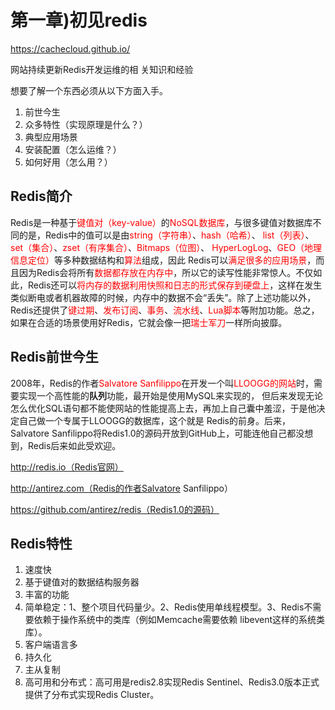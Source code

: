 # 第一章)初见redis

https://cachecloud.github.io/

网站持续更新Redis开发运维的相 关知识和经验

想要了解一个东西必须从以下方面入手。

1. 前世今生
2. 众多特性（实现原理是什么？）
3. 典型应用场景
4. 安装配置（怎么运维？）
5. 如何好用（怎么用？）



## Redis简介

Redis是一种基于<font color = 'red'>键值对（key-value）</font >的<font color = 'red'>NoSQL数据库</font>，与很多键值对数据库不同的是，Redis中的值可以是由<font color = 'red'>string（字符串）</font>、<font color = 'red'>hash（哈希）</font>、<font color = 'red'> list（列表）</font>、<font color = 'red'>set（集合）</font>、<font color = 'red'>zset（有序集合）</font>、<font color = 'red'>Bitmaps（位图）</font>、 <font color = 'red'>HyperLogLog</font>、<font color = 'red'>GEO（地理信息定位）</font>等多种数据结构和<font color = 'red'>算法</font>组成，因此 Redis可以<font color = 'red'>满足很多的应用场景</font>，而且因为Redis会将所有<font color = 'red'>数据都存放在内存中</font>，所以它的读写性能非常惊人。不仅如此，Redis还可以<font color = 'red'>将内存的数据利用快照和日志的形式保存到硬盘上</font>，这样在发生类似断电或者机器故障的时候，内存中的数据不会“丢失”。除了上述功能以外，Redis还提供了<font color = 'red'>键过期</font>、<font color = 'red'>发布订阅</font>、<font color = 'red'>事务</font>、<font color = 'red'>流水线</font>、<font color = 'red'>Lua脚本</font>等附加功能。总之，如果在合适的场景使用好Redis，它就会像一把<font color = 'red'>瑞士军刀</font>一样所向披靡。



## Redis前世今生

2008年，Redis的作者<font color = 'red'>Salvatore Sanfilippo</font>在开发一个叫<font color = 'red'>LLOOGG的网站</font>时，需要实现一个高性能的**队列**功能，最开始是使用MySQL来实现的， 但后来发现无论怎么优化SQL语句都不能使网站的性能提高上去，再加上自己囊中羞涩，于是他决定自己做一个专属于LLOOGG的数据库，这个就是 Redis的前身。后来，Salvatore Sanfilippo将Redis1.0的源码开放到GitHub上，可能连他自己都没想到，Redis后来如此受欢迎。

http://redis.io（Redis官网）

http://antirez.com（Redis的作者Salvatore Sanfilippo）

https://github.com/antirez/redis（Redis1.0的源码）



## Redis特性

1. 速度快
2. 基于键值对的数据结构服务器
3. 丰富的功能
4. 简单稳定：1、整个项目代码量少。2、Redis使用单线程模型。3、Redis不需要依赖于操作系统中的类库（例如Memcache需要依赖 libevent这样的系统类库）。
5. 客户端语言多
6. 持久化
7. 主从复制
8. 高可用和分布式：高可用是redis2.8实现Redis Sentinel、Redis3.0版本正式提供了分布式实现Redis Cluster。





















